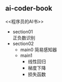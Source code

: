 ## ai-coder-book

<<程序员的AI书>>
- section01  
正负数识别
- section02
    - main0 简易感知器
    - main1 
        - 线性回归
        - 梯度下降
        - 损失函数
